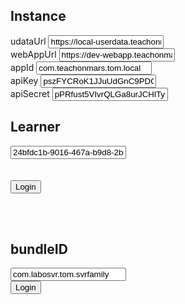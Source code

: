 <!DOCTYPE html>
<html lang="en">
<head>
    <meta charset="UTF-8">
    <title>Login tester</title>
</head>
<body>
<h2>Instance</h2>
<div>
    <label>udataUrl</label>
    <input id="udataUrl" name="udataUrl" required type="text" value="https://local-userdata.teachonmars.com"/>
</div>
<div>
    <label>webAppUrl</label>
    <input id="webAppUrl" name="webAppUrl" required type="text" value="https://dev-webapp.teachonmars.com"/>
</div>
<div>
    <label>appId</label>
    <input id="appId" name="appId" required type="text" value="com.teachonmars.tom.local"/>
</div>
<div>
    <label>apiKey</label>
    <input id="apiKey" name="apiKey" required type="text"
           value="pszFYCRoK1JJuUdGnC9PDO0cBhCnAlvsxHiANxSWmf9bu6LbpTrMb1ixARsEhx2m"/>
</div>
<div>
    <label>apiSecret</label>
    <input id="apiSecret" name="apiSecret" required
           type="text" value="pPRfust5VIvrQLGa8urJCHlTyGtHGUkAdammVfMVvLNiB86QBvaDUB88baAdQtqt"/>
</div>
<div>
    <h2>Learner</h2>
    <input id="learnerId" name="learnerId" required type="text" value="24bfdc1b-9016-467a-b9d8-2b043dc9054a"/>
</div>
<br>
<br>
<button id="loginButton" onclick="getLoginUrl()">Login</button>
<p id="loginUrlDisplay"></p>
<br>
<br>
<div>
    <h2>bundleID</h2>
    <input id="bundleID" name="bundleID" required type="text" value="com.labosvr.tom.svrfamily"/>
</div>
<button id="loginButton" onclick="getLoginUrl_app()">Login</button>
<p id="loginUrl_appDisplay"></p>

<script crossorigin="anonymous"
        integrity="sha512-E8QSvWZ0eCLGk4km3hxSsNmGWbLtSCSUcewDQPQWZF6pEU8GlT8a5fF32wOl1i8ftdMhssTrF/OhyGWwonTcXA=="
        referrerpolicy="no-referrer"
        src="https://cdnjs.cloudflare.com/ajax/libs/crypto-js/4.1.1/crypto-js.min.js">

</script>
<script>
  async function getLoginUrl() {
    var learnerId = document.querySelector('#learnerId').value,
        jsonContent = {
          learnerId: learnerId
        },
        content = JSON.stringify(jsonContent),
        rts = Math.floor(Date.now() / 1000),
        appId = document.querySelector('#appId').value,
        apiKey = document.querySelector('#apiKey').value,
        secretKey = document.querySelector('#apiSecret').value,
        nonce = CryptoJS.SHA256(Math.random().toString(36).slice(2) + Math.random() + rts + learnerId).toString(),
        uri = document.querySelector('#udataUrl').value + '/api/v3/device/auth/token',
        md5 = CryptoJS.MD5(content + uri).toString(),
        hash = CryptoJS.SHA256(secretKey + rts + appId + md5 + nonce).toString();

    const response = await fetch(uri, {
      method: 'POST',
      mode: 'cors',
      headers: {
        'Content-Type': 'application/json',
        'X-TOM-APP': appId,
        'X-TOM-API-KEY': apiKey,
        'X-TOM-API-HASH': hash,
        'X-TOM-NONCE': nonce,
        'X-TOM-RTS': rts,
        'X-TOM-APPLICATION-LANGUAGE': 'en',
        'X-TOM-DEVICE-PLATFORM': 'WebApp'
      },
      body: content
    });
    const jsonResponse = await response.json();
    const loginUrl = document.querySelector('#webAppUrl').value + '/login?authToken=' + jsonResponse.response;

    // Afficher l'URL dans la page HTML
    document.querySelector('#loginUrlDisplay').textContent = 'URL construite : ' + loginUrl;

    // Ouvrir la nouvelle fenêtre
    window.open(loginUrl, '_blank');
    //window.open(document.querySelector('#webAppUrl').value + '/login?authToken=' + jsonResponse.response, '_blank');
  }



  async function getLoginUrl_app() {
    var learnerId = document.querySelector('#learnerId').value,
        jsonContent = {
          learnerId: learnerId
        },
        content = JSON.stringify(jsonContent),
        rts = Math.floor(Date.now() / 1000),
        appId = document.querySelector('#appId').value,
        apiKey = document.querySelector('#apiKey').value,
        secretKey = document.querySelector('#apiSecret').value,
        nonce = CryptoJS.SHA256(Math.random().toString(36).slice(2) + Math.random() + rts + learnerId).toString(),
        uri = document.querySelector('#udataUrl').value + '/api/v3/device/auth/token',
        md5 = CryptoJS.MD5(content + uri).toString(),
        hash = CryptoJS.SHA256(secretKey + rts + appId + md5 + nonce).toString();

    const response = await fetch(uri, {
      method: 'POST',
      mode: 'cors',
      headers: {
        'Content-Type': 'application/json',
        'X-TOM-APP': appId,
        'X-TOM-API-KEY': apiKey,
        'X-TOM-API-HASH': hash,
        'X-TOM-NONCE': nonce,
        'X-TOM-RTS': rts,
        'X-TOM-APPLICATION-LANGUAGE': 'en',
        'X-TOM-DEVICE-PLATFORM': 'WebApp'
      },
      body: content
    });
    const jsonResponse = await response.json();
    const loginUrl = document.querySelector('#bundleID').value + '://login?authToken=' + jsonResponse.response;

    // Afficher l'URL dans la page HTML
    document.querySelector('#loginUrl_appDisplay').textContent = 'URL construite : ' + loginUrl;

    // Ouvrir la nouvelle fenêtre
    window.open(loginUrl, '_blank');
    //window.open(document.querySelector('#webAppUrl').value + '/login?authToken=' + jsonResponse.response, '_blank');
  }


</script>
</body>
</html>
